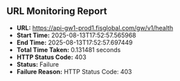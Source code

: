 ## URL Monitoring Report

- **URL:** https://api-gw1-prod1.fisglobal.com/gw/v1/health
- **Start Time:** 2025-08-13T17:52:57.565968
- **End Time:** 2025-08-13T17:52:57.697449
- **Total Time Taken:** 0.131481 seconds
- **HTTP Status Code:** 403
- **Status:** Failure
- **Failure Reason:** HTTP Status Code: 403
